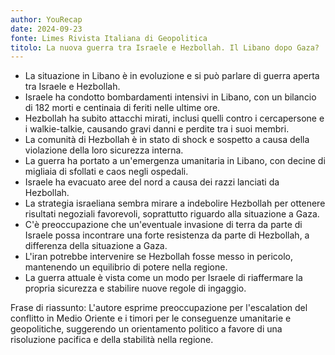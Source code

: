```yaml
---
author: YouRecap
date: 2024-09-23
fonte: Limes Rivista Italiana di Geopolitica
titolo: La nuova guerra tra Israele e Hezbollah. Il Libano dopo Gaza?
---
```


- La situazione in Libano è in evoluzione e si può parlare di guerra aperta tra Israele e Hezbollah.
- Israele ha condotto bombardamenti intensivi in Libano, con un bilancio di 182 morti e centinaia di feriti nelle ultime ore.
- Hezbollah ha subito attacchi mirati, inclusi quelli contro i cercapersone e i walkie-talkie, causando gravi danni e perdite tra i suoi membri.
- La comunità di Hezbollah è in stato di shock e sospetto a causa della violazione della loro sicurezza interna.
- La guerra ha portato a un'emergenza umanitaria in Libano, con decine di migliaia di sfollati e caos negli ospedali.
- Israele ha evacuato aree del nord a causa dei razzi lanciati da Hezbollah.
- La strategia israeliana sembra mirare a indebolire Hezbollah per ottenere risultati negoziali favorevoli, soprattutto riguardo alla situazione a Gaza.
- C'è preoccupazione che un'eventuale invasione di terra da parte di Israele possa incontrare una forte resistenza da parte di Hezbollah, a differenza della situazione a Gaza.
- L'iran potrebbe intervenire se Hezbollah fosse messo in pericolo, mantenendo un equilibrio di potere nella regione.
- La guerra attuale è vista come un modo per Israele di riaffermare la propria sicurezza e stabilire nuove regole di ingaggio.

Frase di riassunto: L'autore esprime preoccupazione per l'escalation del conflitto in Medio Oriente e i timori per le conseguenze umanitarie e geopolitiche, suggerendo un orientamento politico a favore di una risoluzione pacifica e della stabilità nella regione.
